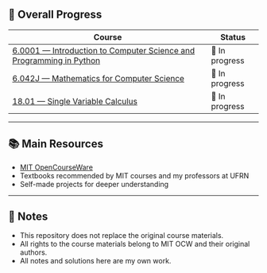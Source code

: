 ## 📅 Overall Progress

| Course                                                                                                     | Status         |
| ---------------------------------------------------------------------------------------------------------- | -------------- |
| [6.0001 — Introduction to Computer Science and Programming in Python](https://github.com/jotavlim4/ocw-journey/tree/main/ocw-cs/6.100L_intro-programming-cs-python) | 🔄 In progress |
| [6.042J — Mathematics for Computer Science](https://github.com/jotavlim4/ocw-journey/tree/main/ocw-cs/6.042j_math-for-cs)                                               | 🔄 In progress |
| [18.01 — Single Variable Calculus](18.01_single-variable-calculus/)                                        | 🔄 In progress |

---

## 📚 Main Resources

- [MIT OpenCourseWare](https://ocw.mit.edu)
- Textbooks recommended by MIT courses and my professors at UFRN
- Self-made projects for deeper understanding

---

## 📌 Notes

- This repository does not replace the original course materials.
- All rights to the course materials belong to MIT OCW and their original authors.
- All notes and solutions here are my own work.
